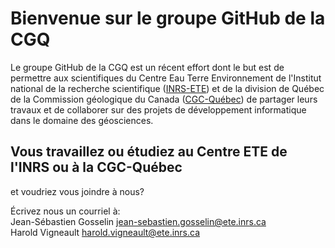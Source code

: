 # Bienvenue sur le groupe GitHub de la CGQ

Le groupe GitHub de la CGQ est un récent effort dont le but est de permettre
aux scientifiques du Centre Eau Terre Environnement de l'Institut
national de la recherche scientifique ([INRS-ETE](http://www.ete.inrs.ca/ete/))
et de la division de Québec de la Commission géologique du Canada
([CGC-Québec](https://www.rncan.gc.ca/sciences-terre/sciences/geologie/cgc/17101))
de partager leurs travaux et de collaborer sur des projets de développement
informatique dans le domaine des géosciences.

## Vous travaillez ou étudiez au Centre ETE de l'INRS ou à la CGC-Québec
et voudriez vous joindre à nous?

Écrivez nous un courriel à:<br>
Jean-Sébastien Gosselin [jean-sebastien.gosselin@ete.inrs.ca](mailto:jean-sebastien.gosselin@ete.inrs.ca)<br>
Harold Vigneault [harold.vigneault@ete.inrs.ca](mailto:harold.vigneault@ete.inrs.ca)
